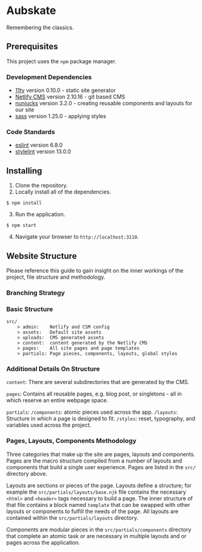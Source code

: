 # Aubskate

Remembering the classics.

## Prerequisites

This project uses the `npm` package manager.

### Development Dependencies
- [11ty](https://www.11ty.dev) version 0.10.0 - static site generator
- [Netlify CMS](https://www.netlifycms.org/) version 2.10.16 - git based CMS
- [nunjucks](https://mozilla.github.io/nunjucks/) version 3.2.0 - creating reusable components and layouts for our site
- [sass](https://sass-lang.com) version 1.25.0 - applying styles

### Code Standards
- [eslint](https://eslint.org/docs/user-guide/getting-started) version 6.8.0
- [stylelint](https://stylelint.io/) version 13.0.0

## Installing

1. Clone the repository.  
2. Locally install all of the dependencies.  
  ```
  $ npm install
  ```
3. Run the application.  
  ```
  $ npm start
  ```  
4. Navigate your browser to `http://localhost:3110`.

## Website Structure
Please reference this guide to gain insight on the inner workings of the project, file structure and methodology.

### Branching Strategy

### Basic Structure
```
src/
    > admin:    Netlify and CSM config
    > assets:   Default site assets
    > uploads:  CMS generated assets
    > content:  content generated by the Netlify CMS
    > pages:    All site pages and page templates
    > partials: Page pieces, components, layouts, global styles
```

### Additional Details On Structure

`content`: There are several subdirectories that are generated by the CMS.

`pages`: Contains all reusable pages, e.g. blog post, or singletons - all in which reserve an entire webpage space.

`partials`: `/components`: atomic pieces used across the app. `/layouts`: Structure in which a page is designed to fit. `/styles`: reset, typography, and variables used across the project.


### Pages, Layouts, Components Methodology

Three categories that make up the site are pages, layouts and components. Pages are the macro structure compiled from a number of layouts and components that build a single user experience. Pages are listed in the `src/` directory above.

Layouts are sections or pieces of the page. Layouts define a structure; for example the `src/partials/layouts/base.njk` file contains the necessary `<html>` and `<header>` tags necessary to build a page. The inner structure of that file contains a block named `template` that can be swapped with other layouts or components to fulfill the needs of the page. All layouts are contained within the `src/partials/layouts` directory.

Components are modular pieces in the `src/partials/components` directory that complete an atomic task or are necessary in multiple layouts and or pages across the application.
